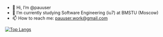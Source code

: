 - 👋 Hi, I’m @pauuser
- 🌱 I’m currently studying Software Engineering (iu7) at BMSTU (Moscow)
- 📫 How to reach me: pauuser.work@gmail.com 

<!---
[![Anurag's GitHub stats](https://github-readme-stats.vercel.app/api?username=pauuser&show_icons=true&count_private=true&theme=vision-friendly-dark&hide=issues)](https://github.com/pauuser/pauuser-repository)
--->
[![Top Langs](https://github-readme-stats.vercel.app/api/top-langs/?username=pauuser&layout=compact&theme=vision-friendly-dark)](https://github.com/pauuser/pauuser-repository)


<!---
pauuser/pauuser is a ✨ special ✨ repository because its `README.md` (this file) appears on your GitHub profile.
You can click the Preview link to take a look at your changes
--->
